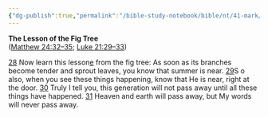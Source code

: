 ```yaml
---
{"dg-publish":true,"permalink":"/bible-study-notebook/bible/nt/41-mark/mark-13-28-31/","tags":["NT/41_Mark-13v28-31"],"created":"2025-06-03T21:28:10.268-04:00","updated":"2025-06-04T01:43:44.619-04:00"}
---
```


**The Lesson of the Fig Tree**<br/>
([Matthew 24:32–35](https://www.google.com/url?sa=E&q=https%3A%2F%2Fbiblehub.com%2Fbsb%2Fmatthew%2F24.htm%2332); [Luke 21:29–33](https://www.google.com/url?sa=E&q=https%3A%2F%2Fbiblehub.com%2Fbsb%2Fluke%2F21.htm%2329))

[28](https://www.google.com/url?sa=E&q=https%3A%2F%2Fbiblehub.com%2Fmark%2F13-28.htm) Now learn this lesson[e](https://www.google.com/url?sa=E&q=https%3A%2F%2Fbiblehub.com%2Fbsb%2Fmark%2F%23fn) from the fig tree: As soon as its branches become tender and sprout leaves, you know that summer is near. [29](https://www.google.com/url?sa=E&q=https%3A%2F%2Fbiblehub.com%2Fmark%2F13-29.htm)S o also, when you see these things happening, know that He is near, right at the door. [30](https://www.google.com/url?sa=E&q=https%3A%2F%2Fbiblehub.com%2Fmark%2F13-30.htm) Truly I tell you, this generation will not pass away until all these things have happened. [31](https://www.google.com/url?sa=E&q=https%3A%2F%2Fbiblehub.com%2Fmark%2F13-31.htm) Heaven and earth will pass away, but My words will never pass away.
